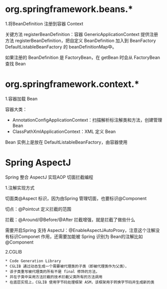

# org.springframework.beans.*



1.将BeanDefinition 注册到容器 Context

关键方法 registerBeanDefinition：容器 GenericApplicationContext 提供注册方法 registerBeanDefinition，把自定义 BeanDefinition 加入到 BeanFactory DefaultListableBeanFactory 的 beanDefinitionMap中。



如果注册的 BeanDefinition 是 FactoryBean，在 getBean 时会从 FactoryBean 查找 Bean



# org.springframework.context.*

1.容器加载 Bean

容器大类：

- AnnotationConfigApplicationContext：扫描解析标注解类和方法，创建管理 Bean
- ClassPathXmlApplicationContext：XML 定义 Bean



Bean 实例上是放在 DefaultListableBeanFactory，由容器使用



# Spring AspectJ

Spring 整合 AspectJ 实现AOP 切面拦截编程



1.注解实现方式

切面类@Aspect 标识，因为由Spring 管理切面，也要标识@Component

切点：@Pointcut 定义拦截的范围

拦截：@Around/@Before/@After 拦截增强，就是拦截了做些什么



需要开启Spring 支持 AspectJ：@EnableAspectJAutoProxy，注意这个注解没有标识Componet 作用，还需要加能被 Spring 识别为 Bean的注解比如 @Component



2.CGLIB

```
* Code Generation Library
* CGLIB 通过动态生成一个需要被代理类的子类（即被代理类作为父类），
* 该子类重写被代理类的所有不是 final 修饰的方法，
* 并在子类中采用方法拦截的技术拦截父类所有的方法调用
* 在底层实现上，CGLIB 使用字节码处理框架 ASM，该框架用于转换字节码并生成新的类
```